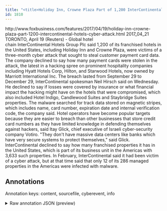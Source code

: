 ```yaml
---
title: "<title>Holiday Inn, Crowne Plaza Part of 1,200 InterContinental Hotels Cyber Attack | Fox Business</title>"
id: 1810
---
```


<title>Holiday Inn, Crowne Plaza Part of 1,200 InterContinental Hotels Cyber Attack | Fox Business</title>
<source> http://www.foxbusiness.com/features/2017/04/19/holiday-inn-crowne-plaza-part-1200-intercontinental-hotels-cyber-attack.html </source>
<date> 2017_04_21 </date>
<text>
TORONTO, April 19 (Reuters) - Global hotel chain InterContinental Hotels Group Plc said 1,200 of its franchised hotels in the United States, including Holiday Inn and Crowne Plaza, were victims of a three-month cyber attack that sought to steal customer payment card data.
The company declined to say how many payment cards were stolen in the attack, the latest in a hacking spree on prominent hospitality companies including Hyatt Hotels Corp, Hilton, and Starwood Hotels, now owned by Marriott International Inc.
The breach lasted from September 29 to December 29, InterContinental spokesman Neil Hirsch said on Wednesday. He declined to say if losses were covered by insurance or what financial impact the hacking might have on the hotels that were compromised, which also included Hotel Indigo, Candlewood Suites and Staybridge Suites properties.
The malware searched for track data stored on magnetic stripes, which includes name, card number, expiration date and internal verification code, the company said.
Hotel operators have become popular targets because they are easier to breach than other businesses that store credit card numbers as they have limited knowledge in defending themselves against hackers, said Itay Glick, chief executive of Israeli cyber-security company Votiro. "They don't have massive data centers like banks which have very secure systems to protect themselves," said Glick.
InterContinental declined to say how many franchised properties it has in the United States, which is part of its business unit in the Americas with 3,633 such properties.
In February, InterContinental said it had been victim of a cyber attack, but at that time said that only 12 of its 286 managed properties in the Americas were infected with malware.
</text>



## Annotations

Annotation keys: content, sourcefile, cyberevent, info

<details>
<summary>Raw annotation JSON (preview)</summary>

```json
{
  "content": "TORONTO, April 19 (Reuters) - Global hotel chain\u00a0InterContinental\u00a0Hotels\u00a0Group Plc said 1,200 of its franchised\u00a0hotels\u00a0in the United States, including Holiday Inn and Crowne Plaza, were victims of a three-month cyber attack that sought to steal customer payment card data. The company declined to say how many payment cards were stolen in the attack, the latest in a hacking spree on prominent hospitality companies including Hyatt\u00a0Hotels\u00a0Corp, Hilton, and Starwood\u00a0Hotels, now owned by Marriott International Inc. The breach lasted from September 29 to December 29, InterContinental\u00a0spokesman Neil Hirsch said on Wednesday. He declined to say if losses were covered by insurance or what financial impact the hacking might have on the\u00a0hotels\u00a0that were compromised, which also included Hotel Indigo, Candlewood Suites and Staybridge Suites properties. The malware searched for track data stored on magnetic stripes, which includes name, card number, expiration date and internal verification code, the company said. Hotel operators have become popular targets because they are easier to breach than other businesses that store credit card numbers as they have limited knowledge in defending themselves against hackers, said Itay Glick, chief executive of Israeli cyber-security company Votiro. \"They don't have massive data centers like banks which have very secure systems to protect themselves,\" said Glick. InterContinental\u00a0declined to say how many franchised properties it has in the United States, which is part of its business unit in the Americas with 3,633 such properties. In February, InterContinental said it had been victim of a cyber attack, but at that time said that only 12 of its 286 managed properties in the Americas were infected with malware.",
  "sourcefile": "1810.txt",
  "cyberevent": {
    "hopper": [
      {
        "index": 0,
        "relation": "Same",
        "events": [
          {
            "index": "E3",
            "type": "Attack",
            "realis": "Other",
            "nugget": {
              "startOffset": 324,
              "index": "T9",
              "endOffset": 335,
              "text": "were stolen"
            },
            "argument": [
              {
                "index": "T10",
                "text": "payment cards",
                "endOffset": 323,
                "role": {
                  "type": "Compromised-Data"
                },
                "startOffset": 310,
                "type": "PII"
              }
            ],
            "subtype": "Databreach"
          },
          {
            "index": "E5",
            "type": "Attack",
            "realis": "Actual",
            "nugget": {
              "startOffset": 365,
              "index": "T12",
              "endOffset": 380,
              "text": "a hacking spree"
            },
            "argument": [
              {
                "index": "T13",
                "text": "prominent hospitality companies",
                "endOffset": 415,
                "role": {
                  "type": "Victim"
                },
                "startOffset": 384,
                "type": "Organization"
              },
              {
                "index": "T16",
                "external_reference": {
                  "dbpediaURI": "http://dbpedia.org/resource/Starwood",
                  "wikidataid": "Q552363"
                },
                "endOffset": 472,
                "role": {
                  "type": "Victim"
                },
                "text": "Starwood\u00a0Hotels",
                "startOffset": 457,
                "type": "Organization"
              },
              {
                "index": "T17",
                "external_reference": {
                  "dbpediaURI": "http://dbpedia.org/resource/Marriott_International",
                  "wikidataid": "Q1141173"
                },
                "endOffset": 513,
    
```
</details>

